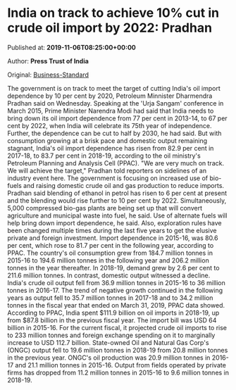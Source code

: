 
# India on track to achieve 10% cut in crude oil import by 2022: Pradhan

Published at: **2019-11-06T08:25:00+00:00**

Author: **Press Trust of India**

Original: [Business-Standard](https://www.business-standard.com/article/pti-stories/india-on-track-to-cut-oil-import-dependence-by-10-pc-by-2022-pradhan-119110600687_1.html)

The government is on track to meet the target of cutting India's oil import dependence by 10 per cent by 2020, Petroleum Minnister Dharmendra Pradhan said on Wednesday.
Speaking at the 'Urja Sangam' conference in March 2015, Prime Minister Narendra Modi had said that India needs to bring down its oil import dependence from 77 per cent in 2013-14, to 67 per cent by 2022, when India will celebrate its 75th year of independence.
Further, the dependence can be cut to half by 2030, he had said.
But with consumption growing at a brisk pace and domestic output remaining stagnant, India's oil import dependence has risen from 82.9 per cent in 2017-18, to 83.7 per cent in 2018-19, according to the oil ministry's Petroleum Planning and Analysis Cell (PPAC).
"We are very much on track. We will achieve the target," Pradhan told reporters on sidelines of an industry event here.
The government is focusing on increased use of bio-fuels and raising domestic crude oil and gas production to reduce imports.
Pradhan said blending of ethanol in petrol has risen to 6 per cent at present and the blending would rise further to 10 per cent by 2022.
Simultaneously, 5,000 compressed bio-gas plants are being set up that will convert agriculture and municipal waste into fuel, he said.
Use of alternate fuels will help bring down import dependence, he said.
Also, exploration rules have been changed multiple times during the last five years to get the elusive private and foreign investment.
Import dependence in 2015-16, was 80.6 per cent, which rose to 81.7 per cent in the following year, according to PPAC.
The country's oil consumption grew from 184.7 million tonnes in 2015-16 to 194.6 million tonnes in the following year and 206.2 million tonnes in the year thereafter. In 2018-19, demand grew by 2.6 per cent to 211.6 million tonnes.
In contrast, domestic output witnessed a decline. India's crude oil output fell from 36.9 million tonnes in 2015-16 to 36 million tonnes in 2016-17.
The trend of negative growth continued in the following years as output fell to 35.7 million tonnes in 2017-18 and to 34.2 million tonnes in the fiscal year that ended on March 31, 2019, PPAC data showed.
According to PPAC, India spent $111.9 billion on oil imports in 2018-19, up from $87.8 billion in the previous fiscal year. The import bill was USD 64 billion in 2015-16.
For the current fiscal, it projected crude oil imports to rise to 233 million tonnes and foreign exchange spending on it to marginally increase to USD 112.7 billion.
State-owned Oil and Natural Gas Corp's (ONGC) output fell to 19.6 million tonnes in 2018-19 from 20.8 million tonnes in the previous year. ONGC's oil production was 20.9 million tonnes in 2016-17 and 21.1 million tonnes in 2015-16.
Output from fields operated by private firms has dropped from 11.2 million tonnes in 2015-16 to 9.6 million tonnes in 2018-19.
